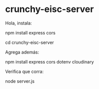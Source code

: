 # crunchy-eisc-server

Hola, instala:

npm install express cors  

cd crunchy-eisc-server  

Agrega además:  

npm install express cors dotenv cloudinary  

Verifica que corra:  

node server.js
